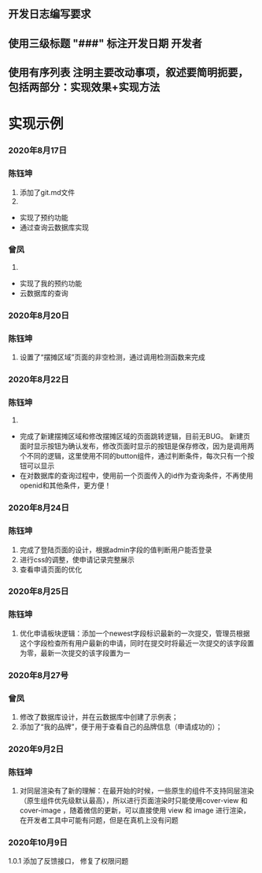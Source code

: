 ## 开发日志编写要求
## 使用三级标题 "###" 标注开发日期 开发者 
## 使用有序列表 注明主要改动事项，叙述要简明扼要，包括两部分：实现效果+实现方法

# 实现示例
### 2020年8月17日

### 陈钰坤
1. 添加了git.md文件
2. 
  * 实现了预约功能
  * 通过查询云数据库实现

### 曾凤
1. 
  * 实现了我的预约功能
  * 云数据库的查询



### 2020年8月20日

### 陈钰坤
1. 设置了“摆摊区域”页面的非空检测，通过调用检测函数来完成

### 2020年8月22日

### 陈钰坤
1. 
  * 完成了新建摆摊区域和修改摆摊区域的页面跳转逻辑，目前无BUG。
    新建页面时显示按钮为确认发布，修改页面时显示的按钮是保存修改，因为是调用两个不同的逻辑，这里使用不同的button组件，通过判断条件，每次只有一个按钮可以显示
  * 在对数据库的查询过程中，使用前一个页面传入的id作为查询条件，不再使用openid和其他条件，更方便！


### 2020年8月24日

### 陈钰坤
1. 完成了登陆页面的设计，根据admin字段的值判断用户能否登录
2. 进行css的调整，使申请记录完整展示
3. 查看申请页面的优化

### 2020年8月25日

### 陈钰坤
1. 优化申请板块逻辑：添加一个newest字段标识最新的一次提交，管理员根据这个字段检查所有用户最新的申请，同时在提交时将最近一次提交的该字段置为零，最新一次提交的该字段置为一

   

### 2020年8月27号

### 曾凤

1. 修改了数据库设计，并在云数据库中创建了示例表；
2. 添加了“我的品牌”，便于用于查看自己的品牌信息（申请成功的）；


### 2020年9月2日

### 陈钰坤

1. 对同层渲染有了新的理解：在最开始的时候，一些原生的组件不支持同层渲染（原生组件优先级默认最高），所以进行页面渲染时只能使用cover-view 和 cover-image ，随着微信的更新，可以直接使用 view 和 image 进行渲染，在开发者工具中可能有问题，但是在真机上没有问题

### 2020年10月9日
1.0.1
添加了反馈接口，
修复了权限问题